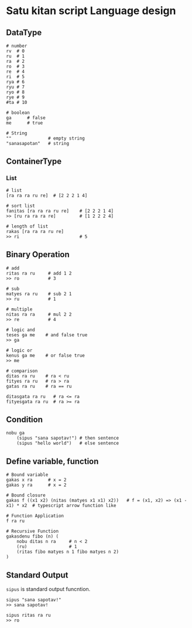 # Satu kitan script Language design
## DataType

```sat
# number
rv  # 0
ru  # 1
ra  # 2
ro  # 3
re  # 4
ri  # 5
rya # 6
ryu # 7
ryo # 8
rye # 9
#ta # 10

# boolean
ga      # false
me      # true

# String
""              # empty string
"sanasapotan"   # string
```

## ContainerType
### List
```sat
# list
[ra ra ra ru re]  # [2 2 2 1 4]

# sort list
fanitas [ra ra ra ru re]    # [2 2 2 1 4]
>> [ru ra ra ra re]         # [1 2 2 2 4]

# length of list
rakas [ra ra ra ru re]
>> ri                       # 5
```

## Binary Operation
```sat
# add
ritas ra ru     # add 1 2
>> ro           # 3

# sub
matyes ra ru    # sub 2 1
>> ru           # 1

# multiple
nitas ra ra     # mul 2 2
>> re           # 4

# logic and
teses ga me    # and false true
>> ga

# logic or
kenus ga me    # or false true
>> me

# comparison
ditas ra ru    # ra < ru
fityes ra ru   # ra > ra
gatas ra ru    # ra == ru

ditasgata ra ru   # ra <= ra
fityesgata ra ru  # ra >= ra
```

## Condition
```sat
nobu ga 
    (sipus "sana sapotav!") # then sentence
    (sipus "hello world")   # else sentence
```

## Define variable, function
```sat
# Bound variable
gakas x ra      # x = 2
gakas y ra      # x = 2

# Bound closure
gakas f ((x1 x2) (nitas (matyes x1 x1) x2))   # f = (x1, x2) => (x1 - x1) * x2  # typescript arrow function like

# Function Application
f ra ru

# Recursive Function
gakasdenu fibo (n) (
    nobu ditas n ra     # n < 2
    (ru)                # 1
    (ritas fibo matyes n 1 fibo matyes n 2)
)
```

## Standard Output
`sipus` is standard output funcntion.

```sat
sipus "sana sapotav!"
>> sana sapotav!

sipus ritas ra ru
>> ro
```
